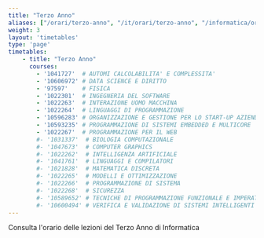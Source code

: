 ```yaml
---
title: "Terzo Anno"
aliases: ["/orari/terzo-anno", "/it/orari/terzo-anno", "/informatica/orari/terzo-anno"]
weight: 3
layout: 'timetables'
type: 'page'
timetables:
    - title: "Terzo Anno"
      courses:
        - '1041727'  # AUTOMI CALCOLABILITA' E COMPLESSITA' 
        - '10606972' # DATA SCIENCE E DIRITTO
        - '97597'    # FISICA
        - '1022301'  # INGEGNERIA DEL SOFTWARE
        - '1022263'  # INTERAZIONE UOMO MACCHINA
        - '1022264'  # LINGUAGGI DI PROGRAMMAZIONE
        - '10596283' # ORGANIZZAZIONE E GESTIONE PER LO START-UP AZIENDALE
        - '10593235' # PROGRAMMAZIONE DI SISTEMI EMBEDDED E MULTICORE
        - '1022267'  # PROGRAMMAZIONE PER IL WEB
        #- '1031337'  # BIOLOGIA COMPUTAZIONALE        
        #- '1047673'  # COMPUTER GRAPHICS
        #- '1022262'  # INTELLIGENZA ARTIFICIALE
        #- '1041761'  # LINGUAGGI E COMPILATORI
        #- '1021828'  # MATEMATICA DISCRETA
        #- '1022265'  # MODELLI E OTTIMIZZAZIONE
        #- '1022266'  # PROGRAMMAZIONE DI SISTEMA
        #- '1022268'  # SICUREZZA
        #- '10589652' # TECNICHE DI PROGRAMMAZIONE FUNZIONALE E IMPERATIVA
        #- '10600494' # VERIFICA E VALIDAZIONE DI SISTEMI INTELLIGENTI
---
```


Consulta l'orario delle lezioni del Terzo Anno di Informatica
